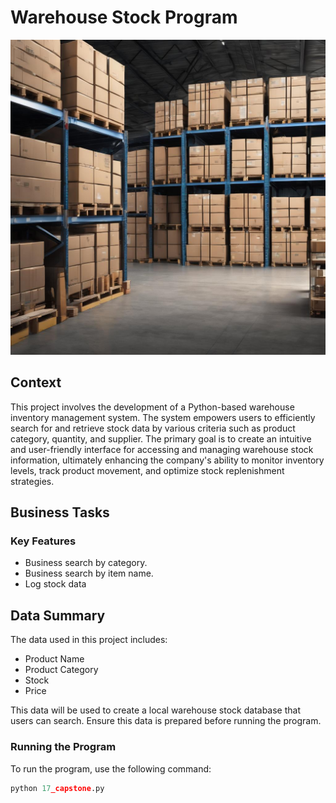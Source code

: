 # Warehouse Stock Program

![Yellow Pages Logo](https://github.com/yapex1324/warehouse-stock-uji/blob/main/warehouse.jpg)

## Context

This project involves the development of a Python-based warehouse inventory management system. The system empowers users to efficiently search for and retrieve stock data by various criteria such as product category, quantity, and supplier. The primary goal is to create an intuitive and user-friendly interface for accessing and managing warehouse stock information, ultimately enhancing the company's ability to monitor inventory levels, track product movement, and optimize stock replenishment strategies.

## Business Tasks

### Key Features
- Business search by category.
- Business search by item name.
- Log stock data

## Data Summary

The data used in this project includes:

- Product Name
- Product Category
- Stock
- Price

This data will be used to create a local warehouse stock database that users can search. Ensure this data is prepared before running the program.

### Running the Program

To run the program, use the following command:
```python
python 17_capstone.py

